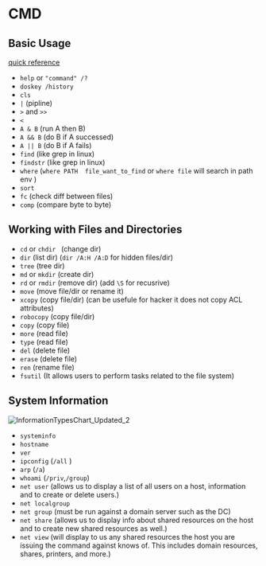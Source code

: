 


# CMD 
## Basic Usage 
[quick reference](https://ss64.com/nt/)


- `help` or `"command" /?`
- `doskey /history`              
- `cls`
- `|`   (pipline)
- `>` and `>>`
- `<`
- `A & B`   (run A then B)
- `A && B`  (do B if A successed)
- `A || B`  (do B if A fails)
- `find`    (like grep in linux)
- `findstr` (like grep in linux)
- `where`   (`where PATH  file_want_to_find` or `where file` will search in path env )
- `sort`
- `fc`      (check diff between files)
- `comp`    (compare byte to byte)


## Working with Files and Directories 
- `cd` or `chdir `  (change dir)
- `dir`             (list dir) (`dir /A:H /A:D` for hidden files/dir)
- `tree`            (tree dir)
- `md` or `mkdir`   (create dir)
- `rd` or `rmdir`   (remove dir) (add `\S` for recusrive)
- `move`            (move file/dir or rename it)
- `xcopy`           (copy file/dir) (can be usefule for hacker it does not copy ACL attributes)
- `robocopy`        (copy file/dir)
- `copy`            (copy file)
- `more`            (read file)
- `type`            (read file)
- `del`             (delete file)
- `erase`           (delete file)      
- `ren`             (rename file)
- `fsutil`          (It allows users to perform tasks related to the file system)

## System Information
![InformationTypesChart_Updated_2](https://github.com/kiro6/penetration-testing-notes/assets/57776872/1d8ac151-10e9-48a8-898f-f658c58a23ab)

- `systeminfo`
- `hostname`
- `ver`
- `ipconfig`         (`/all` )
- `arp`              (`/a`)
- `whoami`           (`/priv`,`/group`) 
- `net user`         (allows us to display a list of all users on a host, information and to create or delete users.)
- `net localgroup`
- `net group`        (must be run against a domain server such as the DC)
- `net share`    (allows us to display info about shared resources on the host and to create new shared resources as well.)
- `net view` (will display to us any shared resources the host you are issuing the command against knows of. This includes domain resources, shares, printers, and more.)
